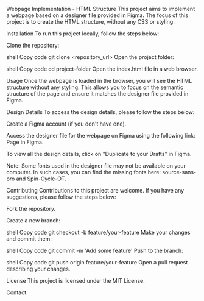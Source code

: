 Webpage Implementation - HTML Structure
This project aims to implement a webpage based on a designer file provided in Figma. The focus of this project is to create the HTML structure, without any CSS or styling.

Installation
To run this project locally, follow the steps below:

Clone the repository:

shell
Copy code
git clone <repository_url>
Open the project folder:

shell
Copy code
cd project-folder
Open the index.html file in a web browser.

Usage
Once the webpage is loaded in the browser, you will see the HTML structure without any styling. This allows you to focus on the semantic structure of the page and ensure it matches the designer file provided in Figma.

Design Details
To access the design details, please follow the steps below:

Create a Figma account (if you don't have one).

Access the designer file for the webpage on Figma using the following link: Page in Figma.

To view all the design details, click on "Duplicate to your Drafts" in Figma.

Note: Some fonts used in the designer file may not be available on your computer. In such cases, you can find the missing fonts here: source-sans-pro and Spin-Cycle-OT.

Contributing
Contributions to this project are welcome. If you have any suggestions, please follow the steps below:

Fork the repository.

Create a new branch:

shell
Copy code
git checkout -b feature/your-feature
Make your changes and commit them:

shell
Copy code
git commit -m 'Add some feature'
Push to the branch:

shell
Copy code
git push origin feature/your-feature
Open a pull request describing your changes.

License
This project is licensed under the MIT License.

Contact
